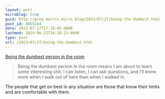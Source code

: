```yaml
---
layout: post
microblog: true
guid: http://greg-morris.micro.blog/2023/07/27/being-the-dumbest.html
post_id: 4055144
date: 2023-07-27T17:16:45-0000
lastmod: 2024-06-22T16:19:23-0000
type: post
url: /2023/07/27/being-the-dumbest.html
---
```

[Being the dumbest person in the room](https://anniemueller.com/being-the-dumbest-person-in-the-room/)

> Being the dumbest person in the room means I am about to learn some interesting shit. I can listen, I can ask questions, and I’ll know more when I walk out of here than when I walked in.

The people that get on best in any situation are those that know their limits and are comfortable with them. 
